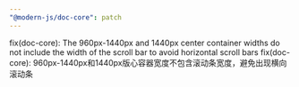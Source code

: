 ```yaml
---
"@modern-js/doc-core": patch
---
```


fix(doc-core): The 960px-1440px and 1440px center container widths do not include the width of the scroll bar to avoid horizontal scroll bars
fix(doc-core): 960px-1440px和1440px版心容器宽度不包含滚动条宽度，避免出现横向滚动条
